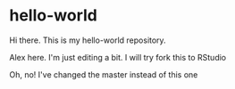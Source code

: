 # hello-world
Hi there. This is my hello-world repository.

Alex here. I'm just editing a bit. I will try fork this to RStudio

Oh, no! I've changed the master instead of this one
